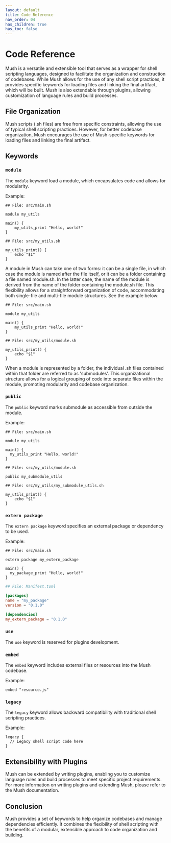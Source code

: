 ```yaml
---
layout: default
title: Code Reference
nav_order: 04
has_children: true
has_toc: false
---
```


# Code Reference

Mush is a versatile and extensible tool that serves as a wrapper for shell scripting languages, 
designed to facilitate the organization and construction of codebases. 
While Mush allows for the use of any shell script practices, it provides specific keywords 
for loading files and linking the final artifact, which will be built. 
Mush is also extendable through plugins, allowing customization of language rules and build processes.

## File Organization

Mush scripts (.sh files) are free from specific constraints, 
allowing the use of typical shell scripting practices. 
However, for better codebase organization, Mush encourages the use of Mush-specific keywords 
for loading files and linking the final artifact.

## Keywords

### `module`

The `module` keyword load a module, which encapsulates code and allows for modularity.

Example:

```shell
## File: src/main.sh

module my_utils

main() {
    my_utils_print "Hello, world!"
} 
```

```shell
## File: src/my_utils.sh

my_utils_print() {
    echo "$1"
}
```

A module in Mush can take one of two forms: it can be a single file, 
in which case the module is named after the file itself, or it can be a folder containing a file named module.sh. 
In the latter case, the name of the module is derived from the name of the folder containing the module.sh file. 
This flexibility allows for a straightforward organization of code, 
accommodating both single-file and multi-file module structures. See the example below:

```shell
## File: src/main.sh

module my_utils

main() {
    my_utils_print "Hello, world!"
} 
```

```shell
## File: src/my_utils/module.sh

my_utils_print() {
    echo "$1"
}
```

When a module is represented by a folder, the individual .sh files contained within that folder are referred to as 'submodules'. 
This organizational structure allows for a logical grouping of code into separate files within the module, promoting modularity and codebase organization.

### `public`

The `public` keyword marks submodule as accessible from outside the module.

Example:

```shell
## File: src/main.sh

module my_utils

main() {
  my_utils_print "Hello, world!"
}
```

```shell
## File: src/my_utils/module.sh

public my_submodule_utils
```

```shell
## File: src/my_utils/my_submodule_utils.sh

my_utils_print() {
    echo "$1"
}
```

### `extern package`

The `extern package` keyword specifies an external package or dependency to be used.

Example:

```shell
## File: src/main.sh

extern package my_extern_package

main() {
  my_package_print "Hello, world!"
}
```

```toml
## File: Manifest.toml

[packages]
name = "my_package"
version = "0.1.0"

[dependencies]
my_extern_package = "0.1.0"
```

### `use`

The `use` keyword is reserved for plugins development.

### `embed`

The `embed` keyword includes external files or resources into the Mush codebase.

Example:
```mush
embed "resource.js"
```

### `legacy`

The `legacy` keyword allows backward compatibility with traditional shell scripting practices.

Example:

```mush
legacy {
  // Legacy shell script code here
}
```

## Extensibility with Plugins

Mush can be extended by writing plugins, enabling you to customize language rules and build processes to meet specific project requirements.
For more information on writing plugins and extending Mush, please refer to the Mush documentation.

## Conclusion

Mush provides a set of keywords to help organize codebases and manage dependencies efficiently. 
It combines the flexibility of shell scripting with the benefits of a modular, 
extensible approach to code organization and building.
